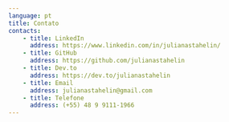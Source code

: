 ```yaml
---
language: pt
title: Contato
contacts: 
    - title: LinkedIn
      address: https://www.linkedin.com/in/julianastahelin/
    - title: GitHub
      address: https://github.com/julianastahelin
    - title: Dev.to
      address: https://dev.to/julianastahelin
    - title: Email
      address: julianastahelin@gmail.com
    - title: Telefone
      address: (+55) 48 9 9111-1966
---
```

